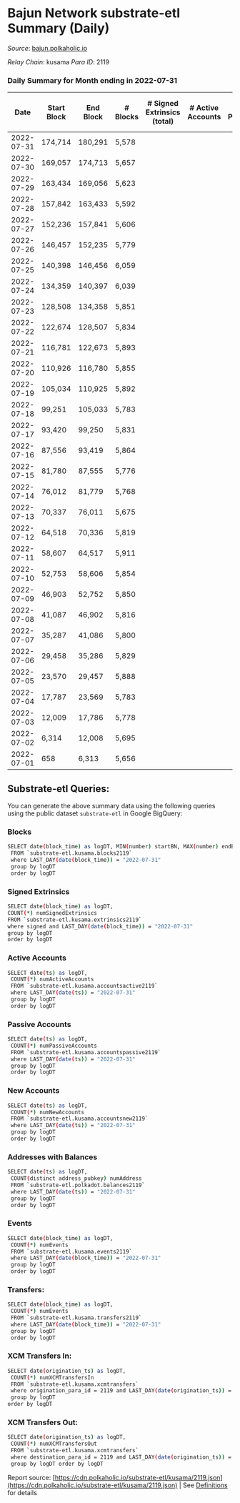 # Bajun Network substrate-etl Summary (Daily)

_Source_: [bajun.polkaholic.io](https://bajun.polkaholic.io)

*Relay Chain*: kusama
*Para ID*: 2119



### Daily Summary for Month ending in 2022-07-31


| Date | Start Block | End Block | # Blocks | # Signed Extrinsics (total) | # Active Accounts | # Passive | # New | # Addresses with Balances | # Events | # Transfers | # XCM Transfers In | # XCM Transfers Out | Issues | 
| ---- | ----------- | --------- | -------- | --------------------------- | ----------------- | --------- | ----- | ------------------------- | -------- | ----------- | ------------------ | ------------------- | ------ |
| 2022-07-31 | 174,714 | 180,291 | 5,578 |  |  |  |  | 4 | 11,159 |   |   |   |  |
| 2022-07-30 | 169,057 | 174,713 | 5,657 |  |  |  |  |  | 11,318 |   |   |   |  |
| 2022-07-29 | 163,434 | 169,056 | 5,623 |  |  |  |  |  | 11,249 |   |   |   |  |
| 2022-07-28 | 157,842 | 163,433 | 5,592 |  |  |  |  |  | 11,187 |   |   |   |  |
| 2022-07-27 | 152,236 | 157,841 | 5,606 |  |  |  |  |  | 11,215 |   |   |   |  |
| 2022-07-26 | 146,457 | 152,235 | 5,779 |  |  |  |  |  | 11,564 |   |   |   |  |
| 2022-07-25 | 140,398 | 146,456 | 6,059 |  |  |  |  |  | 12,122 |   |   |   |  |
| 2022-07-24 | 134,359 | 140,397 | 6,039 |  |  |  |  |  | 12,081 |   |   |   |  |
| 2022-07-23 | 128,508 | 134,358 | 5,851 |  |  |  |  |  | 11,705 |   |   |   |  |
| 2022-07-22 | 122,674 | 128,507 | 5,834 |  |  |  |  |  | 11,671 |   |   |   |  |
| 2022-07-21 | 116,781 | 122,673 | 5,893 |  |  |  |  |  | 11,790 |   |   |   |  |
| 2022-07-20 | 110,926 | 116,780 | 5,855 |  |  |  |  |  | 11,713 |   |   |   |  |
| 2022-07-19 | 105,034 | 110,925 | 5,892 |  |  |  |  |  | 11,787 |   |   |   |  |
| 2022-07-18 | 99,251 | 105,033 | 5,783 |  |  |  |  |  | 11,572 |   |   |   |  |
| 2022-07-17 | 93,420 | 99,250 | 5,831 |  |  |  |  |  | 11,666 |   |   |   |  |
| 2022-07-16 | 87,556 | 93,419 | 5,864 |  |  |  |  |  | 11,731 |   |   |   |  |
| 2022-07-15 | 81,780 | 87,555 | 5,776 |  |  |  |  |  | 11,555 |   |   |   |  |
| 2022-07-14 | 76,012 | 81,779 | 5,768 |  |  |  |  |  | 11,539 |   |   |   |  |
| 2022-07-13 | 70,337 | 76,011 | 5,675 |  |  |  |  |  | 11,353 |   |   |   |  |
| 2022-07-12 | 64,518 | 70,336 | 5,819 |  |  |  |  |  | 11,642 |   |   |   |  |
| 2022-07-11 | 58,607 | 64,517 | 5,911 |  |  |  |  |  | 11,825 |   |   |   |  |
| 2022-07-10 | 52,753 | 58,606 | 5,854 |  |  |  |  |  | 11,711 |   |   |   |  |
| 2022-07-09 | 46,903 | 52,752 | 5,850 |  |  |  |  |  | 11,706 |   |   |   |  |
| 2022-07-08 | 41,087 | 46,902 | 5,816 |  |  |  |  |  | 11,636 |   |   |   |  |
| 2022-07-07 | 35,287 | 41,086 | 5,800 |  |  |  |  |  | 11,603 |   |   |   |  |
| 2022-07-06 | 29,458 | 35,286 | 5,829 |  |  |  |  |  | 11,661 |   |   |   |  |
| 2022-07-05 | 23,570 | 29,457 | 5,888 |  |  |  |  |  | 11,779 |   |   |   |  |
| 2022-07-04 | 17,787 | 23,569 | 5,783 |  |  |  |  |  | 11,570 |   |   |   |  |
| 2022-07-03 | 12,009 | 17,786 | 5,778 |  |  |  |  |  | 11,559 |   |   |   |  |
| 2022-07-02 | 6,314 | 12,008 | 5,695 |  |  |  |  |  | 11,393 |   |   |   |  |
| 2022-07-01 | 658 | 6,313 | 5,656 |  |  |  |  |  | 11,315 |   |   |   |  |

## Substrate-etl Queries:
You can generate the above summary data using the following queries using the public dataset `substrate-etl` in Google BigQuery:

### Blocks
```bash
SELECT date(block_time) as logDT, MIN(number) startBN, MAX(number) endBN, COUNT(*) numBlocks 
 FROM `substrate-etl.kusama.blocks2119`  
 where LAST_DAY(date(block_time)) = "2022-07-31" 
 group by logDT 
 order by logDT
```

### Signed Extrinsics
```bash
SELECT date(block_time) as logDT, 
COUNT(*) numSignedExtrinsics 
FROM `substrate-etl.kusama.extrinsics2119`  
where signed and LAST_DAY(date(block_time)) = "2022-07-31" 
group by logDT 
order by logDT
```

### Active Accounts
```bash
SELECT date(ts) as logDT, 
 COUNT(*) numActiveAccounts 
 FROM `substrate-etl.kusama.accountsactive2119` 
 where LAST_DAY(date(ts)) = "2022-07-31" 
 group by logDT 
 order by logDT
```

### Passive Accounts
```bash
SELECT date(ts) as logDT, 
 COUNT(*) numPassiveAccounts 
 FROM `substrate-etl.kusama.accountspassive2119` 
 where LAST_DAY(date(ts)) = "2022-07-31" 
 group by logDT 
 order by logDT
```

### New Accounts
```bash
SELECT date(ts) as logDT, 
 COUNT(*) numNewAccounts 
 FROM `substrate-etl.kusama.accountsnew2119` 
 where LAST_DAY(date(ts)) = "2022-07-31" 
 group by logDT
 order by logDT
```

### Addresses with Balances
```bash
SELECT date(ts) as logDT,
 COUNT(distinct address_pubkey) numAddress 
 FROM `substrate-etl.polkadot.balances2119` 
 where LAST_DAY(date(ts)) = "2022-07-31" 
 group by logDT 
 order by logDT
```

### Events
```bash
SELECT date(block_time) as logDT, 
 COUNT(*) numEvents 
 FROM `substrate-etl.kusama.events2119` 
 where LAST_DAY(date(block_time)) = "2022-07-31" 
 group by logDT 
 order by logDT
```

### Transfers:
```bash
SELECT date(block_time) as logDT, 
 COUNT(*) numEvents 
 FROM `substrate-etl.kusama.transfers2119` 
 where LAST_DAY(date(block_time)) = "2022-07-31" 
 group by logDT 
 order by logDT
```

### XCM Transfers In:
```bash
SELECT date(origination_ts) as logDT, 
 COUNT(*) numXCMTransfersIn 
 FROM `substrate-etl.kusama.xcmtransfers` 
 where origination_para_id = 2119 and LAST_DAY(date(origination_ts)) = "2022-07-31" 
 group by logDT 
order by logDT
```

### XCM Transfers Out:
```bash
SELECT date(origination_ts) as logDT, 
 COUNT(*) numXCMTransfersOut 
 FROM `substrate-etl.kusama.xcmtransfers` 
 where destination_para_id = 2119 and LAST_DAY(date(origination_ts)) = "2022-07-31" 
 group by logDT order by logDT
```


Report source: [https://cdn.polkaholic.io/substrate-etl/kusama/2119.json](https://cdn.polkaholic.io/substrate-etl/kusama/2119.json) | See [Definitions](/DEFINITIONS.md) for details
